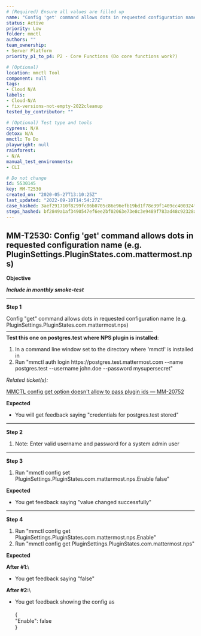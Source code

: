 ```yaml
---
# (Required) Ensure all values are filled up
name: "Config 'get' command allows dots in requested configuration name (e.g. PluginSettings.PluginStates.com.mattermost.nps)"
status: Active
priority: Low
folder: mmctl
authors: ""
team_ownership: 
- Server Platform
priority_p1_to_p4: P2 - Core Functions (Do core functions work?)

# (Optional)
location: mmctl Tool
component: null
tags:
- Cloud N/A
labels: 
- Cloud-N/A
- fix-versions-not-empty-2022cleanup
tested_by_contributor: ""

# (Optional) Test type and tools
cypress: N/A
detox: N/A
mmctl: To Do
playwright: null
rainforest: 
- N/A
manual_test_environments:
- CLI

# Do not change
id: 5530145
key: MM-T2530
created_on: "2020-05-27T13:10:25Z"
last_updated: "2022-09-10T14:54:27Z"
case_hashed: 3aef291710f8299fc86b0705c86e96efb19bd1f78e39f1409cc400324fc133631243cc52e5a53ab9ca7209c70b70435c
steps_hashed: bf2849a1af3490547ef6ee2bf02063e73e8c3e9489f783ad48c92328a2fb1004acba2b516a8967457b98e0144c7f340a
---
```


<!-- (Auto-generated) Based on frontmatter's "key" and "name" -->

## MM-T2530: Config 'get' command allows dots in requested configuration name (e.g. PluginSettings.PluginStates.com.mattermost.nps)

**Objective**

_**Include in monthly smoke-test**_

---

**Step 1**

Config "get" command allows dots in requested configuration name (e.g. PluginSettings.PluginStates.com.mattermost.nps)\
————————————————————————————\
**Test this one on postgres.test where NPS plugin is installed**:

1. In a command line window set to the directory where 'mmctl' is installed in
2. Run "mmctl auth login https\://postgres.test.mattermost.com --name postgres.test --username john.doe --password mysupersecret"

_Related ticket(s):_

[MMCTL config get option doesn't allow to pass plugin ids — MM-20752](https://mattermost.atlassian.net/browse/MM-20752)

**Expected**

- You will get feedback saying "credentials for postgres.test stored"

---

**Step 2**

1. Note: Enter valid username and password for a system admin user

---

**Step 3**

1. Run "mmctl config set PluginSettings.PluginStates.com.mattermost.nps.Enable false"

**Expected**

- You get feedback saying "value changed successfully"

---

**Step 4**

1. Run "mmctl config get PluginSettings.PluginStates.com.mattermost.nps.Enable"
2. Run "mmctl config get PluginSettings.PluginStates.com.mattermost.nps"

**Expected**

**After #1**:\\

- You get feedback saying "false"

**After #2:**\\

- You get feedback showing the config as\
  \
  {\
  "Enable": false\
  }
